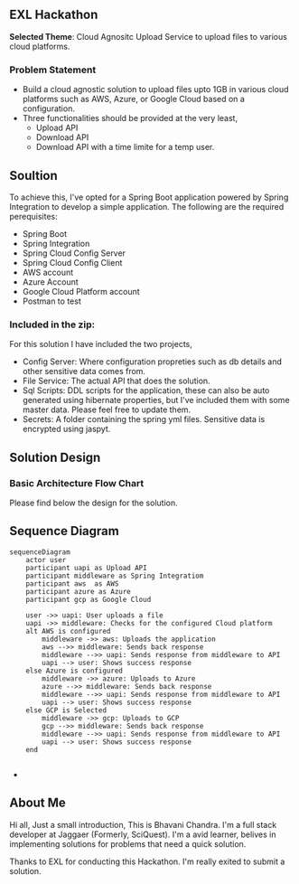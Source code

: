 ## EXL Hackathon

**Selected Theme**: Cloud Agnositc Upload Service to upload files to various cloud platforms. 

### Problem Statement

- Build a cloud agnostic solution to upload files upto 1GB in various cloud platforms such as AWS, Azure, or Google Cloud based on a configuration.
- Three functionalities should be provided at the very least, 
  - Upload API
  - Download API
  - Download API with a time limite for a temp user.

## Soultion

To achieve this, I've opted for a Spring Boot application powered by Spring Integration to develop a simple application. The following are the required perequisites:

- Spring Boot
- Spring Integration
- Spring Cloud Config Server
- Spring Cloud Config Client
- AWS account
- Azure Account
- Google Cloud Platform account
- Postman to test

### Included in the zip:

For this solution I have included the two projects, 

- Config Server: Where configuration propreties such as db details and other sensitive data comes from.
- File Service: The actual API that does the solution.
- Sql Scripts:  DDL scripts for the application, these can also be auto generated using hibernate properties, but I've included them with some master data. Please feel free to update them.
- Secrets:  A folder containing the spring yml files. Sensitive data is encrypted using jaspyt.

## Solution Design

### Basic Architecture Flow Chart

Please find below the design for the solution. 



## Sequence Diagram

```mermaid
sequenceDiagram
	actor user
	participant uapi as Upload API
	participant middleware as Spring Integratiom
	participant aws  as AWS
	participant azure as Azure
	participant gcp as Google Cloud
	
	user ->> uapi: User uploads a file
	uapi ->> middleware: Checks for the configured Cloud platform
	alt AWS is configured
		middleware ->> aws: Uploads the application
		aws -->> middleware: Sends back response
		middleware -->> uapi: Sends response from middleware to API
		uapi --> user: Shows success response
	else Azure is configured
		middleware ->> azure: Uploads to Azure
		azure -->> middleware: Sends back response
		middleware -->> uapi: Sends response from middleware to API
		uapi --> user: Shows success response
	else GCP is Selected
		middleware ->> gcp: Uploads to GCP
		gcp -->> middleware: Sends back response
		middleware -->> uapi: Sends response from middleware to API
		uapi --> user: Shows success response
	end
	
```

- 



## About Me

Hi all, Just a small introduction, This is Bhavani Chandra. I'm a full stack developer at Jaggaer (Formerly, SciQuest). I'm a avid learner, belives in implementing solutions for problems that need a quick solution. 

Thanks to EXL for conducting this Hackathon. I'm really exited to submit a solution. 